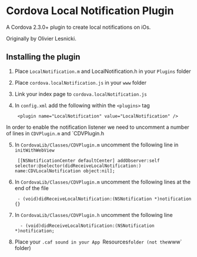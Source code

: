 Cordova Local Notification Plugin
=================================

A Cordova 2.3.0+ plugin to create local notifications on iOs.

Originally by Olivier Lesnicki.

Installing the plugin
---------------------

1. Place `LocalNotification.m` and LocalNotification.h in your `Plugins` folder
2. Place `cordova.localNotification.js` in your `www` folder
3. Link your index page to `cordova.localNotification.js`
4. In `config.xml` add the following within the `<plugins>` tag

    	<plugin name="LocalNotification" value="LocalNotification" />

In order to enable the notification listener we need to uncomment a number of lines in `CDVPlugin.m` and `CDVPlugin.h

5. In `CordovaLib/Classes/CDVPlugin.m` uncomment the following line in `initWithWebView`

		[[NSNotificationCenter defaultCenter] addObserver:self selector:@selector(didReceiveLocalNotification:) name:CDVLocalNotification object:nil];

6. In `CordovaLib/Classes/CDVPlugin.m` uncomment the following lines at the end of the file

		- (void)didReceiveLocalNotification:(NSNotification *)notification {}

7. In `CordovaLib/Classes/CDVPlugin.h` uncomment the following line

		 - (void)didReceiveLocalNotification:(NSNotification *)notification;

8. Place your `.caf sound in your App `Resources` folder (not the `www` folder)
